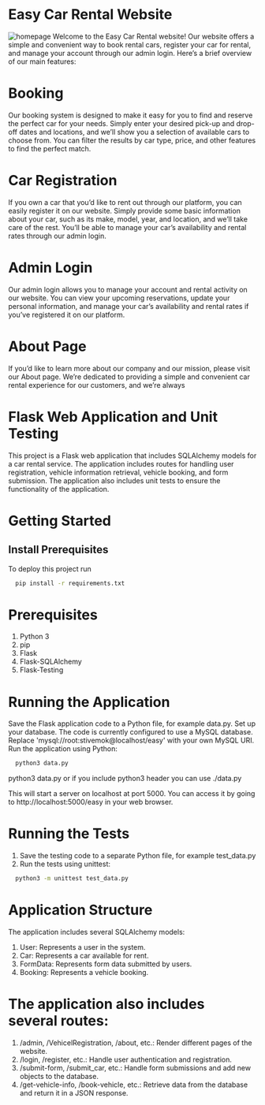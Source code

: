 
# Easy Car Rental Website
![homepage](https://github.com/stivemok/portfolio/assets/46189207/06dfb94a-a5fa-4869-a124-ecbbfb3abe4b)
Welcome to the Easy Car Rental website! Our website offers a simple and convenient way to book rental cars, register your car for rental, and manage your account through our admin login. Here’s a brief overview of our main features:

# Booking
Our booking system is designed to make it easy for you to find and reserve the perfect car for your needs. Simply enter your desired pick-up and drop-off dates and locations, and we’ll show you a selection of available cars to choose from. You can filter the results by car type, price, and other features to find the perfect match.


# Car Registration
If you own a car that you’d like to rent out through our platform, you can easily register it on our website. Simply provide some basic information about your car, such as its make, model, year, and location, and we’ll take care of the rest. You’ll be able to manage your car’s availability and rental rates through our admin login.

# Admin Login
Our admin login allows you to manage your account and rental activity on our website. You can view your upcoming reservations, update your personal information, and manage your car’s availability and rental rates if you’ve registered it on our platform.

# About Page
If you’d like to learn more about our company and our mission, please visit our About page. We’re dedicated to providing a simple and convenient car rental experience for our customers, and we’re always 

# Flask Web Application and Unit Testing
This project is a Flask web application that includes SQLAlchemy models for a car rental service. The application includes routes for handling user registration, vehicle information retrieval, vehicle booking, and form submission. The application also includes unit tests to ensure the functionality of the application.

# Getting Started
## Install Prerequisites
To deploy this project run

```bash
  pip install -r requirements.txt
```

# Prerequisites
1. Python 3
2. pip
3. Flask
4. Flask-SQLAlchemy
5. Flask-Testing

# Running the Application
Save the Flask application code to a Python file, for example data.py.
Set up your database. The code is currently configured to use a MySQL database. Replace 'mysql://root:stivemok@localhost/easy' with your own MySQL URI.
Run the application using Python:
```bash
  python3 data.py
```
python3 data.py or if you include python3 header you can use ./data.py

This will start a server on localhost at port 5000. You can access it by going to http://localhost:5000/easy in your web browser.

# Running the Tests

1. Save the testing code to a separate Python file, for example test_data.py
2. Run the tests using unittest:
```bash
  python3 -m unittest test_data.py
```

# Application Structure
The application includes several SQLAlchemy models:

1. User: Represents a user in the system.
2. Car: Represents a car available for rent.
3. FormData: Represents form data submitted by users.
4. Booking: Represents a vehicle booking.

# The application also includes several routes:

1. /admin, /VehicelRegistration, /about, etc.: Render different pages of the website.
2. /login, /register, etc.: Handle user authentication and registration.
3. /submit-form, /submit_car, etc.: Handle form submissions and add new objects to the database.
4. /get-vehicle-info, /book-vehicle, etc.: Retrieve data from the database and return it in a JSON response.


